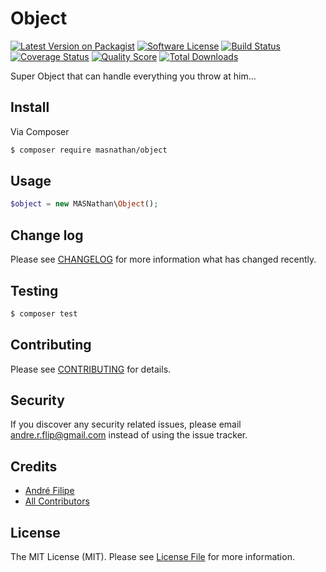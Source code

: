 # Object

[![Latest Version on Packagist](https://img.shields.io/packagist/v/masnathan/object.svg?style=flat-square)](https://packagist.org/packages/masnathan/object)
[![Software License](https://img.shields.io/badge/license-MIT-brightgreen.svg?style=flat-square)](LICENSE.md)
[![Build Status](https://img.shields.io/travis/masnathan/object/master.svg?style=flat-square)](https://travis-ci.org/masnathan/object)
[![Coverage Status](https://img.shields.io/scrutinizer/coverage/g/masnathan/object.svg?style=flat-square)](https://scrutinizer-ci.com/g/masnathan/object/code-structure)
[![Quality Score](https://img.shields.io/scrutinizer/g/masnathan/object.svg?style=flat-square)](https://scrutinizer-ci.com/g/masnathan/object)
[![Total Downloads](https://img.shields.io/packagist/dt/masnathan/object.svg?style=flat-square)](https://packagist.org/packages/masnathan/object)

Super Object that can handle everything you throw at him...

## Install

Via Composer

``` bash
$ composer require masnathan/object
```

## Usage

``` php
$object = new MASNathan\Object();
```

## Change log

Please see [CHANGELOG](CHANGELOG.md) for more information what has changed recently.

## Testing

``` bash
$ composer test
```

## Contributing

Please see [CONTRIBUTING](CONTRIBUTING.md) for details.

## Security

If you discover any security related issues, please email andre.r.flip@gmail.com instead of using the issue tracker.

## Credits

- [André Filipe](https://github.com/masnathan)
- [All Contributors](../../contributors)

## License

The MIT License (MIT). Please see [License File](LICENSE.md) for more information.
